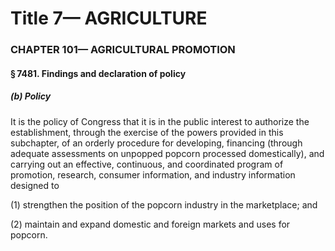 
# Title 7— AGRICULTURE
### CHAPTER 101— AGRICULTURAL PROMOTION
#### § 7481. Findings and declaration of policy
##### (b) Policy

It is the policy of Congress that it is in the public interest to authorize the establishment, through the exercise of the powers provided in this subchapter, of an orderly procedure for developing, financing (through adequate assessments on unpopped popcorn processed domestically), and carrying out an effective, continuous, and coordinated program of promotion, research, consumer information, and industry information designed to

(1) strengthen the position of the popcorn industry in the marketplace; and

(2) maintain and expand domestic and foreign markets and uses for popcorn.
